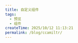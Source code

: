 ```yaml
---
title: 自定义组件
tags:
  - 预览
  - 组件
createTime: 2025/10/12 11:13:21
permalink: /blog/ccamiltr/
---
```


<CustomComponent />
